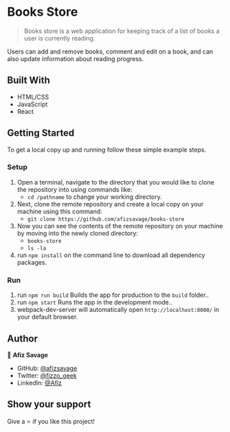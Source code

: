 # Books Store

> Books store is a web application for keeping track of a list of books a user is currently reading.

<!-- ![screenshot](./src/assets/app2.png) -->

Users can add and remove books, comment and edit on a book, and can also update information about reading progress.

## Built With

- HTML/CSS
- JavaScript
- React

<!-- ## Live Demo -->

<!-- - [Demo](https://afizmath.herokuapp.com/) -->

## Getting Started

To get a local copy up and running follow these simple example steps.

### Setup

1.  Open a terminal, navigate to the directory that you would like to clone the repository into using commands like:
    - `cd /pathname` to change your working directory.
2.  Next, clone the remote repository and create a local copy on your machine using this command:
    - `git clone https://github.com/afizsavage/books-store`
3.  Now you can see the contents of the remote repository on your machine by moving into the newly cloned directory:
    - `books-store`
    - `ls -la`
4.  run `npm install` on the command line to download all dependency packages.

### Run

1. run `npm run build` Builds the app for production to the `build` folder.\.
2. run `npm start` Runs the app in the development mode.\.
3. webpack-dev-server will automatically open `http://localhost:8080/` in your default browser.

## Author

👤 **Afiz Savage**

- GitHub: [@afizsavage](https://github.com/afizsavage)
- Twitter: [@fizzo_geek](https://twitter.com/fizzo_geek)
- LinkedIn: [@Afiz](https://www.linkedin.com/in/afiz-savage-3b91a21ba/)

## Show your support

Give a ⭐️ if you like this project!
